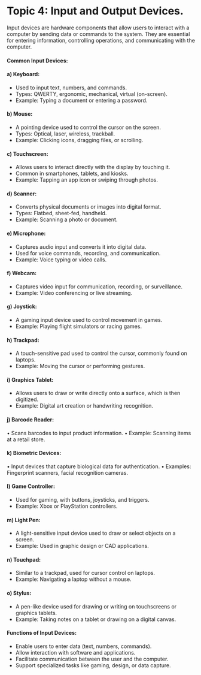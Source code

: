 # Topic 4: Input and Output Devices.

Input devices are hardware components that allow users to interact with a computer by sending data or commands to the system. They are essential for entering information, controlling operations, and communicating with the computer.
#### Common Input Devices:
#### a) Keyboard:
- Used to input text, numbers, and commands.
- Types: QWERTY, ergonomic, mechanical, virtual (on-screen).
- Example: Typing a document or entering a password.
#### b) Mouse:
- A pointing device used to control the cursor on the screen.
- Types: Optical, laser, wireless, trackball.
- Example: Clicking icons, dragging files, or scrolling.
#### c) Touchscreen:
- Allows users to interact directly with the display by touching it.
- Common in smartphones, tablets, and kiosks.
- Example: Tapping an app icon or swiping through photos.
#### d) Scanner:
- Converts physical documents or images into digital format.
- Types: Flatbed, sheet-fed, handheld.
- Example: Scanning a photo or document.
#### e) Microphone:
- Captures audio input and converts it into digital data.
- Used for voice commands, recording, and communication.
- Example: Voice typing or video calls.
#### f) Webcam:
- Captures video input for communication, recording, or surveillance.
- Example: Video conferencing or live streaming.
#### g) Joystick:
- A gaming input device used to control movement in games.
- Example: Playing flight simulators or racing games.
#### h) Trackpad:
- A touch-sensitive pad used to control the cursor, commonly found on laptops.
- Example: Moving the cursor or performing gestures.
#### i) Graphics Tablet:
- Allows users to draw or write directly onto a surface, which is then digitized.
- Example: Digital art creation or handwriting recognition.
#### j) Barcode Reader:
• Scans barcodes to input product information.
• Example: Scanning items at a retail store.
#### k) Biometric Devices:
• Input devices that capture biological data for authentication.
• Examples: Fingerprint scanners, facial recognition cameras.
#### l) Game Controller:
- Used for gaming, with buttons, joysticks, and triggers.
- Example: Xbox or PlayStation controllers.
#### m) Light Pen:
- A light-sensitive input device used to draw or select objects on a screen.
- Example: Used in graphic design or CAD applications.
#### n) Touchpad:
- Similar to a trackpad, used for cursor control on laptops.
- Example: Navigating a laptop without a mouse.
#### o) Stylus:
- A pen-like device used for drawing or writing on touchscreens or graphics tablets.
- Example: Taking notes on a tablet or drawing on a digital canvas.
#### Functions of Input Devices:
- Enable users to enter data (text, numbers, commands).
- Allow interaction with software and applications.
- Facilitate communication between the user and the computer.
- Support specialized tasks like gaming, design, or data capture.
